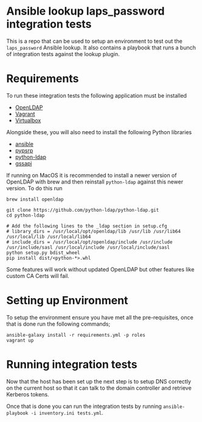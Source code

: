 # Ansible lookup laps_password integration tests

This is a repo that can be used to setup an environment to test out the
`laps_password` Ansible lookup. It also contains a playbook that runs a bunch
of integration tests against the lookup plugin.


# Requirements

To run these integration tests the following application must be installed

* [OpenLDAP](https://www.openldap.org/)
* [Vagrant](https://www.vagrantup.com/)
* [Virtualbox](https://www.virtualbox.org/)

Alongside these, you will also need to install the following Python libraries

* [ansible](https://pypi.org/project/ansible/)
* [pypsrp](https://pypi.org/project/pypsrp/)
* [python-ldap](https://www.python-ldap.org/en/latest/)
* [gssapi](https://pypi.org/project/gssapi/)

If running on MacOS it is recommended to install a newer version of OpenLDAP
with brew and then reinstall `python-ldap` against this newer version. To do
this run

```
brew install openldap

git clone https://github.com/python-ldap/python-ldap.git
cd python-ldap

# Add the following lines to the _ldap section in setup.cfg
# library_dirs = /usr/local/opt/openldap/lib /usr/lib /usr/lib64 /usr/local/lib /usr/local/lib64
# include_dirs = /usr/local/opt/openldap/include /usr/include /usr/include/sasl /usr/local/include /usr/local/include/sasl
python setup.py bdist_wheel
pip install dist/<python-*>.whl
```

Some features will work without updated OpenLDAP but other features like
custom CA Certs will fail.


# Setting up Environment

To setup the environment ensure you have met all the pre-requisites, once that
is done run the following commands;

```
ansible-galaxy install -r requirements.yml -p roles
vagrant up
```


# Running integration tests

Now that the host has been set up the next step is to setup DNS correctly on
the current host so that it can talk to the domain controller and retrieve
Kerberos tokens.

Once that is done you can run the integration tests by running
`ansible-playbook -i inventory.ini tests.yml`.
